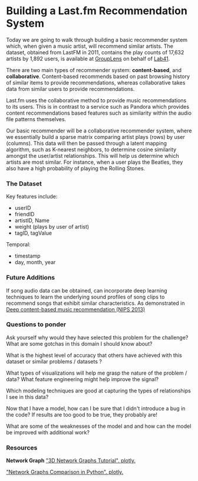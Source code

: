 # Building a Last.fm Recommendation System

Today we are going to walk through building a basic recommender system which, when given a music artist, will recommend similar artists. The dataset, obtained from LastFM in 2011, contains the play counts of 17,632 artists by 1,892 users, is available at [GroupLens](https://grouplens.org/datasets/hetrec-2011/) on behalf of [Lab41](https://github.com/Lab41/hermes/wiki/Datasets).

There are two main types of recommender system: **content-based**, and **collaborative**. Content-based recommends based on past browsing history of similar items to provide recommendations, whereas collaborative takes data from similar users to provide recommendations.

Last.fm uses the collaborative method to provide music recommendations to its users.  This is in contrast to a service such as Pandora which provides content recommendations based features such as similarity within the audio file patterns themselves.   

Our basic recommender will be a collaborative recommender system, where we essentially build a sparse matrix comparing artist plays (rows) by user (columns). This data will then be passed through a latent mapping algorithm, such as K-nearest neighbors, to determine cosine similarity amongst the user/artist relationships.  This will help us determine which artists are most similar.  For instance, when a user plays the Beatles, they also have a high probability of playing the Rolling Stones.   

### The Dataset

Key features include:
- userID
- friendID
- artistID, Name
- weight (plays by user of artist)
- tagID, tagValue

Temporal:
- timestamp
- day, month, year

### Future Additions

If song audio data can be obtained, can incorporate deep learning techniques to learn the underlying sound profiles of song clips to recommend songs that exhibit similar characteristics.  As demonstrated in [Deep content-based music recommendation (NIPS 2013)](http://papers.nips.cc/paper/5004-deep-content-based-music-recommendation.pdf)


### Questions to ponder

Ask yourself why would they have selected this problem for the challenge? What are some gotchas in this domain I should know about?

What is the highest level of accuracy that others have achieved with this dataset or similar problems / datasets ?

What types of visualizations will help me grasp the nature of the problem / data?
What feature engineering might help improve the signal?

Which modeling techniques are good at capturing the types of relationships I see in this data?

Now that I have a model, how can I be sure that I didn't introduce a bug in the code? If results are too good to be true, they probably are!

What are some of the weaknesses of the model and and how can the model be improved with additional work?




### Resources
**Network Graph**
["3D Network Graphs Tutorial". plotly.](https://plot.ly/python/3d-network-graph/)

["Network Graphs Comparison in Python". plotly.](https://plot.ly/python/igraph-networkx-comparison/)
